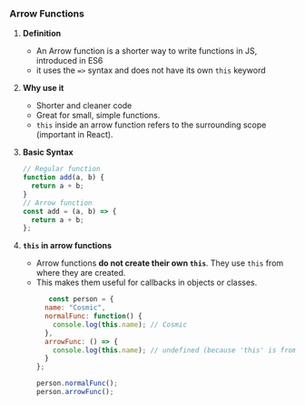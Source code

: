 ### Arrow Functions

1. **Definition**
    
    - An Arrow function is a shorter way to write functions in JS, introduced in ES6
    - it uses the `=>` syntax and does not have its own `this` keyword
2. **Why use it**
    
    - Shorter and cleaner code
    - Great for small, simple functions.
    - `this` inside an arrow function refers to the surrounding scope (important in React).
3. **Basic Syntax**
    
    ```javascript
    // Regular function
    function add(a, b) {
      return a + b;
    }
    // Arrow function
    const add = (a, b) => {
      return a + b;
    };
    ```

4. **`this` in arrow functions** 
	- Arrow functions **do not create their own `this`**. They use `this` from where they are created.  
	- This makes them useful for callbacks in objects or classes.
		```javascript
		   const person = {
		  name: "Cosmic",
		  normalFunc: function() {
		    console.log(this.name); // Cosmic
		  },
		  arrowFunc: () => {
		    console.log(this.name); // undefined (because 'this' is from global scope here)
		  }
		};
		
		person.normalFunc();
		person.arrowFunc();
	    ```
